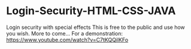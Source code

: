 # Login-Security-HTML-CSS-JAVA
Login security with special effects
This is free to the public and use how you wish. More to come...
For a demonstration: https://www.youtube.com/watch?v=C7tKQQilKFo
